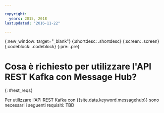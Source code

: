 ```yaml
---

copyright:
  years: 2015, 2018
lastupdated: "2016-11-22"

---
```


{:new_window: target="_blank"}
{:shortdesc: .shortdesc}
{:screen: .screen}
{:codeblock: .codeblock}
{:pre: .pre}

# Cosa è richiesto per utilizzare l'API REST Kafka con Message Hub?
{: #rest_reqs}

Per utilizzare l'API REST Kafka con {{site.data.keyword.messagehub}} sono necessari i seguenti requisiti:
TBD

<!-- TBC. Reqs needed here -->

